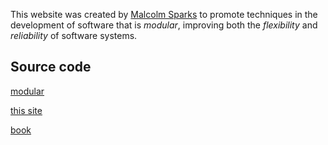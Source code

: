 This website was created by [Malcolm Sparks](https://www.linkedin.com/in/malcolmsparks) to promote techniques in the
development of software that is _modular_, improving both the _flexibility_ and _reliability_ of software systems.

## Source code

[modular](https://github.com/juxt/modular)

[this site](https://github.com/juxt/modularity.org)

[book](https://github.com/malcolmsparks/modularity-book)
